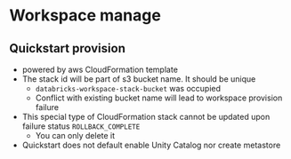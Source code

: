 
# Workspace manage

## Quickstart provision

- powered by aws CloudFormation template
- The stack id will be part of s3 bucket name. It should be unique
  - `databricks-workspace-stack-bucket` was occupied
  - Conflict with existing bucket name will lead to workspace provision failure
- This special type of CloudFormation stack cannot be updated upon failure status `ROLLBACK_COMPLETE`
  - You can only delete it
- Quickstart does not default enable Unity Catalog nor create metastore
